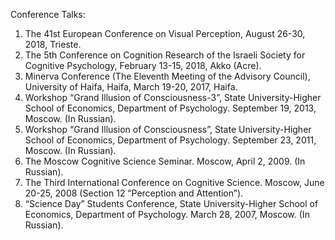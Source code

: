 Conference Talks:
 
1.	The 41st European Conference on Visual Perception, August 26-30, 2018, Trieste.
2.	The 5th Conference on Cognition Research of the Israeli Society for Cognitive Psychology, February 13-15, 2018, Akko (Acre).
3.	Minerva Conference (The Eleventh Meeting of the Advisory Council), University of Haifa, Haifa, March 19-20, 2017, Haifa. 
4.	Workshop “Grand Illusion of Consciousness-3”, State University-Higher School of Economics, Department of Psychology. September 19, 2013, Moscow. (In Russian).
5.	Workshop “Grand Illusion of Consciousness”, State University-Higher School of Economics, Department of Psychology. September 23, 2011, Moscow. (In Russian).
6.	The Moscow Cognitive Science Seminar. Moscow, April 2, 2009. (In Russian).
7.	The Third International Conference on Cognitive Science. Moscow, June 20-25, 2008 (Section 12 “Perception and Attention”).
8.	“Science Day” Students Conference, State University-Higher School of Economics, Department of Psychology. March 28, 2007, Moscow. (In Russian).
